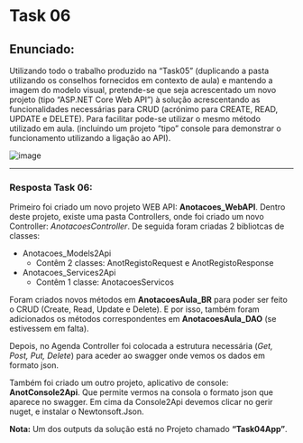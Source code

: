 # Task 06

## Enunciado:

Utilizando todo o trabalho produzido na “Task05” (duplicando a pasta utilizando os conselhos fornecidos em contexto de aula) e mantendo a imagem do modelo visual, pretende-se que seja acrescentado um novo projeto (tipo “ASP.NET Core Web API”) à solução acrescentando as funcionalidades necessárias para CRUD (acrónimo para CREATE, READ, UPDATE e DELETE). Para facilitar pode-se utilizar o mesmo método utilizado em aula. (incluindo um projeto “tipo” console para demonstrar o funcionamento utilizando a ligação ao API).

![image](https://github.com/RitAmaral/IntegracaoSistemasInformacao/assets/132366922/dce2d556-99f3-4354-b9cf-cabd737ba4e0)

---

### Resposta Task 06:

Primeiro foi criado um novo projeto WEB API: **Anotacoes_WebAPI**. Dentro deste projeto, existe uma pasta Controllers, onde foi criado um novo Controller: *AnotacoesController*.
De seguida foram criadas 2 bibliotcas de classes:
- Anotacoes_Models2Api
  - Contêm 2 classes: AnotRegistoRequest e AnotRegistoResponse
- Anotacoes_Services2Api
  - Contêm 1 classe: AnotacoesServicos
 
Foram criados novos métodos em **AnotacoesAula_BR** para poder ser feito o CRUD (Create, Read, Update e Delete). E por isso, também foram adicionados os métodos correspondentes em **AnotacoesAula_DAO** (se estivessem em falta).

Depois, no Agenda Controller foi colocada a estrutura necessária (*Get, Post, Put, Delete*) para aceder ao swagger onde vemos os dados em formato json.

Também foi criado um outro projeto, aplicativo de console: **AnotConsole2Api**. Que permite vermos na consola o formato json que aparece no swagger. Em cima da Console2Api devemos clicar no gerir nuget, e instalar o Newtonsoft.Json.

**Nota:** Um dos outputs da solução está no Projeto chamado **“Task04App”**.
  
